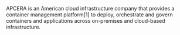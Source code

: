 APCERA is an American cloud infrastructure company that provides a container management platform[1] to deploy, orchestrate and govern containers and applications across on-premises and cloud-based infrastructure.
